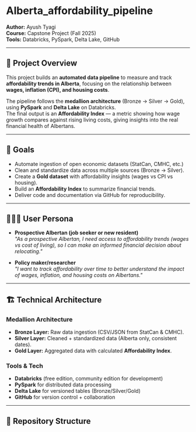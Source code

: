 # Alberta_affordability_pipeline

**Author:** Ayush Tyagi  
**Course:** Capstone Project (Fall 2025)  
**Tools:** Databricks, PySpark, Delta Lake, GitHub  

---

## 📌 Project Overview
This project builds an **automated data pipeline** to measure and track **affordability trends in Alberta**, focusing on the relationship between **wages, inflation (CPI), and housing costs**.  

The pipeline follows the **medallion architecture** (Bronze → Silver → Gold), using **PySpark** and **Delta Lake** on Databricks.  
The final output is an **Affordability Index** — a metric showing how wage growth compares against rising living costs, giving insights into the real financial health of Albertans.  

---

## 🎯 Goals
- Automate ingestion of open economic datasets (StatCan, CMHC, etc.)  
- Clean and standardize data across multiple sources (Bronze → Silver).  
- Create a **Gold dataset** with affordability insights (wages vs CPI vs housing).  
- Build an **Affordability Index** to summarize financial trends.  
- Deliver code and documentation via GitHub for reproducibility.  

---

## 🧑‍🤝‍🧑 User Persona
- **Prospective Albertan (job seeker or new resident)**  
  *"As a prospective Albertan, I need access to affordability trends (wages vs cost of living), so I can make an informed financial decision about relocating."*  

- **Policy maker/researcher**  
  *"I want to track affordability over time to better understand the impact of wages, inflation, and housing costs on Albertans."*  

---

## 🏗️ Technical Architecture
### Medallion Architecture
- **Bronze Layer:** Raw data ingestion (CSV/JSON from StatCan & CMHC).  
- **Silver Layer:** Cleaned + standardized data (Alberta only, consistent dates).  
- **Gold Layer:** Aggregated data with calculated **Affordability Index**.  

### Tools & Tech
- **Databricks** (free edition, community edition for development)  
- **PySpark** for distributed data processing  
- **Delta Lake** for versioned tables (Bronze/Silver/Gold)  
- **GitHub** for version control + collaboration  

---

## 📂 Repository Structure
